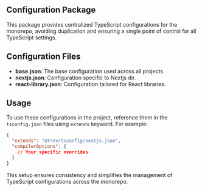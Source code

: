 ## Configuration Package

This package provides centralized TypeScript configurations for the monorepo, avoiding duplication and ensuring a single point of control for all TypeScript settings.

## Configuration Files

- **base.json**: The base configuration used across all projects.
- **nextjs.json**: Configuration specific to Nextjs dir.
- **react-library.json**: Configuration tailored for React libraries.

## Usage

To use these configurations in the project, reference them in the `tsconfig.json` files using `extends` keyword. For example:

```json
{
  "extends": "@trev/tsconfig/nextjs.json",
  "compilerOptions": {
    // Your specific overrides
  }
}
```

This setup ensures consistency and simplifies the management of TypeScript configurations across the monorepo.
